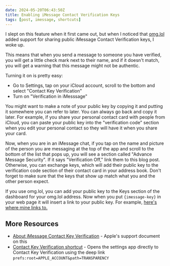 ```yaml
---
date: 2024-05-20T06:43:50Z
title: Enabling iMessage Contact Verification Keys
tags: [post, imessage, shortcuts]
---
```


I slept on this feature when it first came out, but when I noticed that [omg.lol](https://home.omg.lol/referred-by/melanie) added support for sharing public iMessage Contact Verification keys, I woke up.

This means that when you send a message to someone you have verified, you will get a little check mark next to their name, and if it doesn't match, you will get a warning that this message might not be authentic.

Turning it on is pretty easy:

- Go to Settings, tap on your iCloud account, scroll to the bottom and select "Contact Key Verification"
- Turn on "Verification in iMesssage"

You might want to make a note of your public key by copying it and putting it somewhere you can refer to later. You can always go back and copy it later. For example, if you share your personal contact card with people from iCloud, you can paste your public key into the "verification code" section when you edit your personal contact so they will have it when you share your card.

Now, when you are in an iMessage chat, if you tap on the name and picture of the person you are messaging at the top of the app and scroll to the bottom of the list that pops up, you will see a section called "Advance Message Security". If it says "Verification Off," link them to this blog post. Otherwise, you can exchange keys, which will add their public key to the verification code section of their contact card in your address book. Don't forget to make sure that the keys that show up match what you and the other person expect.

If you use omg.lol, you can add your public key to the Keys section of the dashboard for your omg.lol address. Now when you put `{imessage-key}` in your web page it will insert a link to your public key. For example, [here's where mine links to.](https://home.omg.lol/keychain/melanie/imessage)

## More Resources

- [About iMessage Contact Key Verification](https://support.apple.com/en-us/118246) - Apple's support document on this
- [Contact Key Verification shortcut](https://www.icloud.com/shortcuts/3b54e025ab834ad0afe4eea5ad9402d6) - Opens the settings app directly to Contact Key Verification using the deep link `prefs:root=APPLE_ACCOUNT&path=TRANSPARENCY`